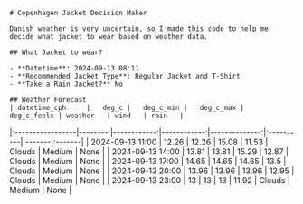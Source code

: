
    # Copenhagen Jacket Decision Maker

    Danish weather is very uncertain, so I made this code to help me decide what jacket to wear based on weather data.

    ## What Jacket to wear?

    - **Datetime**: 2024-09-13 08:11
    - **Recommended Jacket Type**: Regular Jacket and T-Shirt
    - **Take a Rain Jacket?** No

    ## Weather Forecast
    | datetime_cph     |   deg_c |   deg_c_min |   deg_c_max |   deg_c_feels | weather   | wind   | rain   |
|:-----------------|--------:|------------:|------------:|--------------:|:----------|:-------|:-------|
| 2024-09-13 11:00 |   12.26 |       12.26 |       15.08 |         11.53 | Clouds    | Medium | None   |
| 2024-09-13 14:00 |   13.81 |       13.81 |       15.29 |         12.87 | Clouds    | Medium | None   |
| 2024-09-13 17:00 |   14.65 |       14.65 |       14.65 |         13.5  | Clouds    | Medium | None   |
| 2024-09-13 20:00 |   13.96 |       13.96 |       13.96 |         12.95 | Clouds    | Medium | None   |
| 2024-09-13 23:00 |   13    |       13    |       13    |         11.92 | Clouds    | Medium | None   |
        
